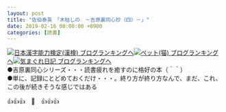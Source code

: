 ```yaml
---
layout: post
title: "佐伯泰英　「木枯しの　－吉原裏同心抄（四）－」"
date: 2019-02-16 00:00:00 +0900
categories: [読書]
---
```


[![](/syuusyuu9701/assets/images/佐伯泰英-「木枯しの-－吉原裏同心抄（四）－」-br_c_3028_1.gif)](http://blog.with2.net/link.php?1659096:3028 "日本漢字能力検定(漢検) ブログランキングへ")[日本漢字能力検定(漢検) ブログランキングへ](http://blog.with2.net/link.php?1659096:3028)[![](/syuusyuu9701/assets/images/佐伯泰英-「木枯しの-－吉原裏同心抄（四）－」-br_c_1348_1.gif)](http://blog.with2.net/link.php?1659096:1348 "ペット(猫) ブログランキングへ")[ペット(猫) ブログランキングへ](http://blog.with2.net/link.php?1659096:1348)[![](/syuusyuu9701/assets/images/佐伯泰英-「木枯しの-－吉原裏同心抄（四）－」-br_c_9257_1.gif)](http://blog.with2.net/link.php?1659096:9257 "気まぐれ日記 ブログランキングへ")[気まぐれ日記 ブログランキングへ](http://blog.with2.net/link.php?1659096:9257)  
●吉原裏同心シリーズ・・・読書疲れを癒すのに格好の本（＾＾）  
●単に、記録にとどめておくだけ・・・。終り方が終り方なんで、まだ、これ、この後が続きそうな感じではある  
  
👍👍👍　🐖　👍👍👍